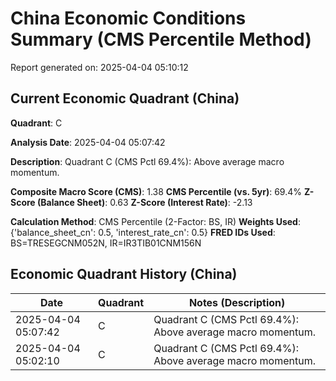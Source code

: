 # China Economic Conditions Summary (CMS Percentile Method)

Report generated on: 2025-04-04 05:10:12

## Current Economic Quadrant (China)

**Quadrant**: C

**Analysis Date**: 2025-04-04 05:07:42

**Description**: Quadrant C (CMS Pctl 69.4%): Above average macro momentum.

**Composite Macro Score (CMS)**: 1.38
**CMS Percentile (vs. 5yr)**: 69.4%
**Z-Score (Balance Sheet)**: 0.63
**Z-Score (Interest Rate)**: -2.13

**Calculation Method**: CMS Percentile (2-Factor: BS, IR)
**Weights Used**: {'balance_sheet_cn': 0.5, 'interest_rate_cn': 0.5}
**FRED IDs Used**: BS=TRESEGCNM052N, IR=IR3TIB01CNM156N

## Economic Quadrant History (China)

| Date | Quadrant | Notes (Description) |
|------|----------|---------------------|
| 2025-04-04 05:07:42 | C | Quadrant C (CMS Pctl 69.4%): Above average macro momentum. |
| 2025-04-04 05:02:10 | C | Quadrant C (CMS Pctl 69.4%): Above average macro momentum. |
